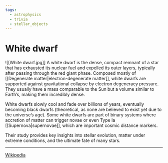 ```yaml
---
tags:
  - astrophysics
  - trivia
  - stellar_objects
---
```

# White dwarf
![[White dwarf.jpg]]
A white dwarf is the dense, compact remnant of a star that has exhausted its nuclear fuel and expelled its outer layers, typically after passing through the red giant phase. Composed mostly of [[Degenerate matter|electron-degenerate matter]], white dwarfs are supported against gravitational collapse by electron degeneracy pressure. They usually have a mass comparable to the Sun but a volume similar to Earth’s, making them incredibly dense.

White dwarfs slowly cool and fade over billions of years, eventually becoming black dwarfs (theoretical, as none are believed to exist yet due to the universe’s age). Some white dwarfs are part of binary systems where accretion of matter can trigger novae or even Type Ia [[Supernova|supernovae]], which are important cosmic distance markers.

Their study provides key insights into stellar evolution, matter under extreme conditions, and the ultimate fate of many stars.

---

[Wikipedia](https://en.wikipedia.org/wiki/White_dwarf)